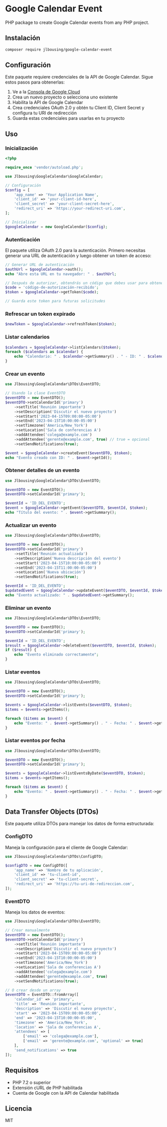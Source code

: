 # Google Calendar Event

PHP package to create Google Calendar events from any PHP project.

## Instalación

```bash
composer require jlbousing/google-calendar-event
```

## Configuración

Este paquete requiere credenciales de la API de Google Calendar. Sigue estos pasos para obtenerlas:

1. Ve a la [Consola de Google Cloud](https://console.cloud.google.com/)
2. Crea un nuevo proyecto o selecciona uno existente
3. Habilita la API de Google Calendar
4. Crea credenciales OAuth 2.0 y obtén tu Client ID, Client Secret y configura tu URI de redirección
5. Guarda estas credenciales para usarlas en tu proyecto

## Uso

### Inicialización

```php
<?php

require_once 'vendor/autoload.php';

use Jlbousing\GoogleCalendar\GoogleCalendar;

// Configuración
$config = [
    'app_name' => 'Your Application Name',
    'client_id' => 'your-client-id-here',
    'client_secret' => 'your-client-secret-here',
    'redirect_uri' => 'https://your-redirect-uri.com',
];

// Inicializar
$googleCalendar = new GoogleCalendar($config);
```

### Autenticación

El paquete utiliza OAuth 2.0 para la autenticación. Primero necesitas generar una URL de autenticación y luego obtener un token de acceso:

```php
// Generar URL de autenticación
$authUrl = $googleCalendar->auth();
echo "Abre esta URL en tu navegador: " . $authUrl;

// Después de autorizar, obtendrás un código que debes usar para obtener el token
$code = 'código-de-autorización-recibido';
$token = $googleCalendar->getToken($code);

// Guarda este token para futuras solicitudes
```

### Refrescar un token expirado

```php
$newToken = $googleCalendar->refreshToken($token);
```

### Listar calendarios

```php
$calendars = $googleCalendar->listCalendars($token);
foreach ($calendars as $calendar) {
    echo "Calendario: " . $calendar->getSummary() . " - ID: " . $calendar->getId() . "\n";
}
```

### Crear un evento

```php
use Jlbousing\GoogleCalendar\DTOs\EventDTO;

// Usando la clase EventDTO
$eventDTO = new EventDTO();
$eventDTO->setCalendarId('primary')
    ->setTitle('Reunión importante')
    ->setDescription('Discutir el nuevo proyecto')
    ->setStart('2023-04-15T09:00:00-05:00')
    ->setEnd('2023-04-15T10:00:00-05:00')
    ->setTimezone('America/New_York')
    ->setLocation('Sala de conferencias A')
    ->addAttendee('colega@example.com')
    ->addAttendee('gerente@example.com', true) // true = opcional
    ->setSendNotifications(true);

$event = $googleCalendar->createEvent($eventDTO, $token);
echo "Evento creado con ID: " . $event->getId();
```

### Obtener detalles de un evento

```php
use Jlbousing\GoogleCalendar\DTOs\EventDTO;

$eventDTO = new EventDTO();
$eventDTO->setCalendarId('primary');

$eventId = 'ID_DEL_EVENTO';
$event = $googleCalendar->getEvent($eventDTO, $eventId, $token);
echo "Título del evento: " . $event->getSummary();
```

### Actualizar un evento

```php
use Jlbousing\GoogleCalendar\DTOs\EventDTO;

$eventDTO = new EventDTO();
$eventDTO->setCalendarId('primary')
    ->setTitle('Reunión actualizada')
    ->setDescription('Nueva descripción del evento')
    ->setStart('2023-04-15T10:00:00-05:00')
    ->setEnd('2023-04-15T11:00:00-05:00')
    ->setLocation('Nueva ubicación')
    ->setSendNotifications(true);

$eventId = 'ID_DEL_EVENTO';
$updatedEvent = $googleCalendar->updateEvent($eventDTO, $eventId, $token);
echo "Evento actualizado: " . $updatedEvent->getSummary();
```

### Eliminar un evento

```php
use Jlbousing\GoogleCalendar\DTOs\EventDTO;

$eventDTO = new EventDTO();
$eventDTO->setCalendarId('primary');

$eventId = 'ID_DEL_EVENTO';
$result = $googleCalendar->deleteEvent($eventDTO, $eventId, $token);
if ($result) {
    echo "Evento eliminado correctamente";
}
```

### Listar eventos

```php
use Jlbousing\GoogleCalendar\DTOs\EventDTO;

$eventDTO = new EventDTO();
$eventDTO->setCalendarId('primary');

$events = $googleCalendar->listEvents($eventDTO, $token);
$items = $events->getItems();

foreach ($items as $event) {
    echo "Evento: " . $event->getSummary() . " - Fecha: " . $event->getStart()->getDateTime() . "\n";
}
```

### Listar eventos por fecha

```php
use Jlbousing\GoogleCalendar\DTOs\EventDTO;

$eventDTO = new EventDTO();
$eventDTO->setCalendarId('primary');

$events = $googleCalendar->listEventsByDate($eventDTO, $token);
$items = $events->getItems();

foreach ($items as $event) {
    echo "Evento: " . $event->getSummary() . " - Fecha: " . $event->getStart()->getDateTime() . "\n";
}
```

## Data Transfer Objects (DTOs)

Este paquete utiliza DTOs para manejar los datos de forma estructurada:

### ConfigDTO

Maneja la configuración para el cliente de Google Calendar:

```php
use Jlbousing\GoogleCalendar\DTOs\ConfigDTO;

$configDTO = new ConfigDTO([
    'app_name' => 'Nombre de tu aplicación',
    'client_id' => 'tu-client-id',
    'client_secret' => 'tu-client-secret',
    'redirect_uri' => 'https://tu-uri-de-redireccion.com',
]);
```

### EventDTO

Maneja los datos de eventos:

```php
use Jlbousing\GoogleCalendar\DTOs\EventDTO;

// Crear manualmente
$eventDTO = new EventDTO();
$eventDTO->setCalendarId('primary')
    ->setTitle('Reunión importante')
    ->setDescription('Discutir el nuevo proyecto')
    ->setStart('2023-04-15T09:00:00-05:00')
    ->setEnd('2023-04-15T10:00:00-05:00')
    ->setTimezone('America/New_York')
    ->setLocation('Sala de conferencias A')
    ->addAttendee('colega@example.com')
    ->addAttendee('gerente@example.com', true)
    ->setSendNotifications(true);

// O crear desde un array
$eventDTO = EventDTO::fromArray([
    'calendar_id' => 'primary',
    'title' => 'Reunión importante',
    'description' => 'Discutir el nuevo proyecto',
    'start' => '2023-04-15T09:00:00-05:00',
    'end' => '2023-04-15T10:00:00-05:00',
    'timezone' => 'America/New_York',
    'location' => 'Sala de conferencias A',
    'attendees' => [
        ['email' => 'colega@example.com'],
        ['email' => 'gerente@example.com', 'optional' => true]
    ],
    'send_notifications' => true
]);
```

## Requisitos

- PHP 7.2 o superior
- Extensión cURL de PHP habilitada
- Cuenta de Google con la API de Calendar habilitada

## Licencia

MIT
